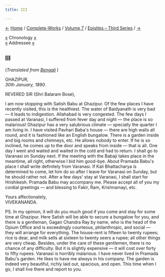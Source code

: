 ```yaml
---
title: III

---
```

<div>

[←](02_sir.htm) [Home](../../../index.htm) /
[Complete-Works](../../complete_works.htm) / [Volume
7](../volume_7_contents.htm) / [Epistles – Third
Series](epistles_third_series_contents.htm) / [→](04_sir.htm)

  

[«](../../volume_6/epistles_second_series/016_sir.htm) Chronology
[»](../../volume_6/epistles_second_series/017_sir.htm)  
[«](../../volume_6/epistles_second_series/015_sir.htm) Addressee
[»](../../volume_9/letters_fifth_series/001_sir.htm)

## III

(*Translated from [Bengali](b6025e7003.pdf)* )

GHAZIPUR,  
*30th January, 1890*.

REVERED SIR (Shri Balaram Bose),

I am now stopping with Satish Babu at Ghazipur. Of the few places I have
recently visited, this is the healthiest. The water of Baidyanath is
very bad — it leads to indigestion. Allahabad is very congested. The few
days I passed at Varanasi, I suffered from fever day and night — the
place is so malarious! Ghazipur has a very salubrious climate —
specially the quarter I am living in. I have visited Pavhari Baba's
house — there are high walls all round, and it is fashioned like an
English bungalow. There is a garden inside and big rooms and chimneys,
etc. He allows nobody to enter. If he is so inclined, he comes up to the
door and speaks from inside — that is all. One day I went and waited and
waited in the cold and had to return. I shall go to Varanasi on Sunday
next. If the meeting with the Babaji takes place in the meantime, all
right, otherwise I bid him good-bye. About Pramada Babu's place I shall
write definitely from Varanasi. If Kali Bhattacharya is determined to
come, let him do so after I leave for Varanasi on Sunday, but he should
rather not. After a few days' stay at Varanasi, I shall start for
Hrishikesh. Pramada Babu may accompany me. Please accept all of you my
cordial greetings — and blessing to Fakir, Ram, Krishnamayi, etc.

Yours affectionately,  
VIVEKANANDA.

  
PS. In my opinion, it will do you much good if you come and stay for
some time at Ghazipur. Here Satish will be able to secure a bungalow for
you, and there is a gentleman, Gagan Chandra Ray by name, who is the
head of the Opium Office and is exceedingly courteous, philanthropic,
and social — they will arrange for everything. The house-rent is fifteen
to twenty rupees; rice is dear, and milk sells at sixteen to twenty
seers a rupee; all other things are very cheap. Besides, under the care
of these gentlemen, there is no chance of any difficulty. But it is
slightly expensive — it will cost over forty to fifty rupees. Varanasi
is horribly malarious. I have never lived in Pramada Babu's garden. He
likes to have me always in his company. The garden is indeed very
beautiful, richly laid out, spacious, and open. This time when I go, I
shall live there and report to you.

</div>
